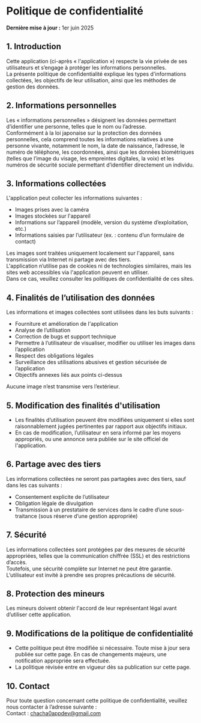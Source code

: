 # Politique de confidentialité

**Dernière mise à jour :** 1er juin 2025

## 1. Introduction  
Cette application (ci-après « l'application ») respecte la vie privée de ses utilisateurs et s’engage à protéger les informations personnelles.  
La présente politique de confidentialité explique les types d'informations collectées, les objectifs de leur utilisation, ainsi que les méthodes de gestion des données.

## 2. Informations personnelles  
Les « informations personnelles » désignent les données permettant d’identifier une personne, telles que le nom ou l’adresse.  
Conformément à la loi japonaise sur la protection des données personnelles, cela comprend toutes les informations relatives à une personne vivante, notamment le nom, la date de naissance, l’adresse, le numéro de téléphone, les coordonnées, ainsi que les données biométriques (telles que l’image du visage, les empreintes digitales, la voix) et les numéros de sécurité sociale permettant d’identifier directement un individu.

## 3. Informations collectées  
L'application peut collecter les informations suivantes :

- Images prises avec la caméra  
- Images stockées sur l'appareil  
- Informations sur l’appareil (modèle, version du système d’exploitation, etc.)  
- Informations saisies par l’utilisateur (ex. : contenu d’un formulaire de contact)

Les images sont traitées uniquement localement sur l'appareil, sans transmission via Internet ni partage avec des tiers.  
L'application n’utilise pas de cookies ni de technologies similaires, mais les sites web accessibles via l'application peuvent en utiliser.  
Dans ce cas, veuillez consulter les politiques de confidentialité de ces sites.

## 4. Finalités de l’utilisation des données  
Les informations et images collectées sont utilisées dans les buts suivants :

- Fourniture et amélioration de l'application  
- Analyse de l’utilisation  
- Correction de bugs et support technique  
- Permettre à l’utilisateur de visualiser, modifier ou utiliser les images dans l’application  
- Respect des obligations légales  
- Surveillance des utilisations abusives et gestion sécurisée de l’application  
- Objectifs annexes liés aux points ci-dessus

Aucune image n’est transmise vers l’extérieur.

## 5. Modification des finalités d'utilisation

- Les finalités d’utilisation peuvent être modifiées uniquement si elles sont raisonnablement jugées pertinentes par rapport aux objectifs initiaux.  
- En cas de modification, l’utilisateur en sera informé par les moyens appropriés, ou une annonce sera publiée sur le site officiel de l'application.

## 6. Partage avec des tiers  
Les informations collectées ne seront pas partagées avec des tiers, sauf dans les cas suivants :

- Consentement explicite de l’utilisateur  
- Obligation légale de divulgation  
- Transmission à un prestataire de services dans le cadre d’une sous-traitance (sous réserve d’une gestion appropriée)

## 7. Sécurité  
Les informations collectées sont protégées par des mesures de sécurité appropriées, telles que la communication chiffrée (SSL) et des restrictions d’accès.  
Toutefois, une sécurité complète sur Internet ne peut être garantie. L’utilisateur est invité à prendre ses propres précautions de sécurité.

## 8. Protection des mineurs  
Les mineurs doivent obtenir l'accord de leur représentant légal avant d’utiliser cette application.

## 9. Modifications de la politique de confidentialité  
- Cette politique peut être modifiée si nécessaire. Toute mise à jour sera publiée sur cette page. En cas de changements majeurs, une notification appropriée sera effectuée.  
- La politique révisée entre en vigueur dès sa publication sur cette page.

## 10. Contact  
Pour toute question concernant cette politique de confidentialité, veuillez nous contacter à l’adresse suivante :  
Contact : [chacha0appdev@gmail.com](mailto:chacha0appdev@gmail.com)
